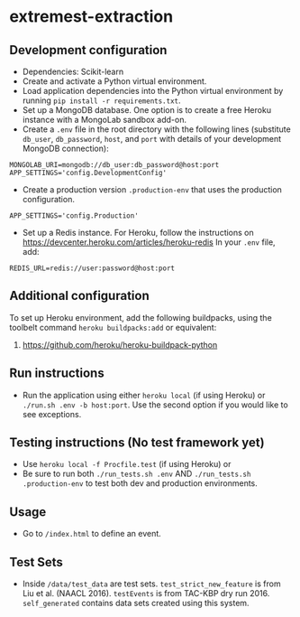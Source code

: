extremest-extraction
==============

## Development configuration
- Dependencies: Scikit-learn
- Create and activate a Python virtual environment. 
- Load application dependencies into the Python virtual environment by running `pip install -r requirements.txt`.
- Set up a MongoDB database. One option is to create a free Heroku instance with a MongoLab sandbox add-on.
- Create a `.env` file in the root directory with the following lines (substitute `db_user`, `db_password`, `host`, and `port` with details of your development MongoDB connection):
```
MONGOLAB_URI=mongodb://db_user:db_password@host:port
APP_SETTINGS='config.DevelopmentConfig'
```
- Create a production version `.production-env` that uses the production configuration.
```
APP_SETTINGS='config.Production'
```
- Set up a Redis instance. For Heroku, follow the instructions on https://devcenter.heroku.com/articles/heroku-redis
In your `.env` file, add:
```
REDIS_URL=redis://user:password@host:port
```

## Additional configuration
To set up Heroku environment, add the following buildpacks, using the toolbelt command `heroku buildpacks:add` or equivalent:

1. https://github.com/heroku/heroku-buildpack-python

## Run instructions
- Run the application using either `heroku local` (if using Heroku) or `./run.sh .env -b host:port`. Use the second option if you would like to see exceptions. 


## Testing instructions (No test framework yet)
- Use `heroku local -f Procfile.test` (if using Heroku) or
- Be sure to run both `./run_tests.sh .env` AND `./run_tests.sh .production-env` to test both dev and production environments.

## Usage
- Go to `/index.html` to define an event.


## Test Sets
- Inside `/data/test_data` are test sets. `test_strict_new_feature` is from Liu et al. (NAACL 2016). `testEvents` is from TAC-KBP dry run 2016. `self_generated` contains data sets created using this system. 